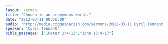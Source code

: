 ```yaml
---
layout: sermon
title: "Chosen in an anonymous world."
date: "2012-03-11 00:00:00"
audio: "http://media.coggesparish.com/sermons/2012-03-11 Cyril Tennant.mp3"
speaker: "Cyril Tennant"
bible_passages: ["1Peter 2:4-12","John 15:9-17"]
---
```

